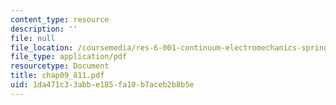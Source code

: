 ```yaml
---
content_type: resource
description: ''
file: null
file_location: /coursemedia/res-6-001-continuum-electromechanics-spring-2009/1da471c33abbe185fa10b7aceb2b8b5e_chap09_811.pdf
file_type: application/pdf
resourcetype: Document
title: chap09_811.pdf
uid: 1da471c3-3abb-e185-fa10-b7aceb2b8b5e
---
```

